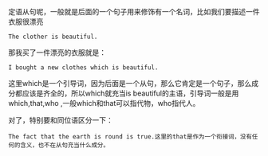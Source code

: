 定语从句呢，一般就是后面的一个句子用来修饰有一个名词，比如我们要描述一件衣服很漂亮

    The clother is beautiful.

那我买了一件漂亮的衣服就是：

    I bought a new clothes which is beautiful.

这里which是一个引导词，因为后面是一个从句，那么它肯定是一个句子，那么成分都应该是齐全的，所以which就充当is beautiful的主语，引导词一般是用which,that,who ,一般which和that可以指代物，who指代人。

对了，特别要和同位语区分一下：

    The fact that the earth is round is true.这里的that是作为一个衔接词，没有任何的含义，也不在从句充当什么成分。


